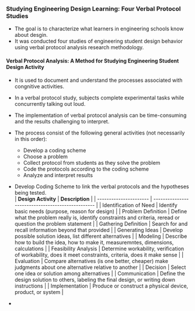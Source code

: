 ### Studying Engineering Design Learning: Four Verbal Protocol Studies
- The goal is to characterize what learners in engineering schools know about desgin.
- It was conducted four studies of engineering student design behavior using verbal protocol analysis research methodology.

#### Verbal Protocol Analysis: A Method for Studying Engineering Student Design Activity
- It is used to document and understand  the processes associated with congnitive activities.
- In a verbal protocol study, subjects complete experimental tasks while concurrently talking out loud.
- The implementation of verbal protocol analysis can be time-consuming and the results challenging to interpret.
- The process consist of the following general activities (not necessarily in this order):
  - Develop a coding scheme
  - Choose a problem
  - Collect protocol from students as they solve the problem
  - Code the protocols according to the coding scheme
  - Analyze and interpret results

- Develop Coding Scheme to link the verbal protocols and the hypotheses being tested.    
  | **Design Activity**    | **Description**                                   |
  | ---------------------- | ------------------------------------------------- |
  | Identification of Need | Identify basic needs (purpose, reason for design) |
  | Problem Definition | Define what the problem really is, identify constraints and criteria, reread or question the problem statement |
  | Gathering Definition | Search for and recall information beyond that provided |
  | Generating Ideas | Develop possible solution ideas, list different alternatives |
  | Modeling | Describe how to build the idea, how to make it, measuremntes, dimensions, calculations |
  | Feasibility Analysis | Determine workability, verification of workability, does it meet constraints, criteria, does it make sense | 
  | Evaluation | Compare alternatives (is one better, cheaper) make judgments about one alternative relative to another |
  | Decision | Select one idea or solution among alternatives |
  | Communication | Define the design solution to others, labeling the final design, or writing down instructions |
  | Implementation | Produce or construct a physical device, product, or system |    

- 


